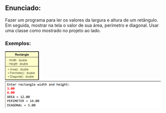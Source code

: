 ## Enunciado:
Fazer um programa para ler os valores da largura e altura
de um retângulo. Em seguida, mostrar na tela o valor de
sua área, perímetro e diagonal. Usar uma classe como
mostrado no projeto ao lado.

### Exemplos:
![img.png](img.png)
![img_1.png](img_1.png)